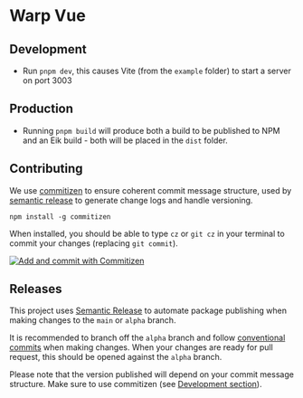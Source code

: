 # Warp Vue

## Development

- Run `pnpm dev`, this causes Vite (from the `example` folder) to start a server on port 3003

## Production

- Running `pnpm build` will produce both a build to be published to NPM and an Eik build - both will be placed in the `dist` folder.

## Contributing

We use [commitizen](https://github.com/commitizen/cz-cli) to ensure coherent commit message structure, used by [semantic release](#releases) to generate change logs and handle versioning.

```
npm install -g commitizen
```

When installed, you should be able to type `cz` or `git cz` in your terminal to commit your changes (replacing
`git commit`).

[![Add and commit with Commitizen](https://github.com/commitizen/cz-cli/raw/master/meta/screenshots/add-commit.png)](https://github.com/commitizen/cz-cli/raw/master/meta/screenshots/add-commit.png)


## Releases

This project uses [Semantic Release](https://github.com/semantic-release/semantic-release) to automate package
publishing when making changes to the `main` or `alpha` branch.

It is recommended to branch off the `alpha` branch and follow
[conventional commits](https://www.conventionalcommits.org/en/v1.0.0/#summary) when making changes. When your
changes are ready for pull request, this should be opened against the `alpha` branch.

Please note that the version published will depend on your commit message structure. Make sure to use commitizen (see [Development section](#Contributing)).
